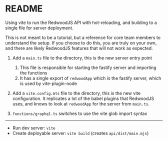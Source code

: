 # README

Using vite to run the RedwoodJS API with hot-reloading, and building to a single file for server deployment.

This is not meant to be a tutorial, but a reference for core team members to understand the setup. If you choose to do this, you are truly on your own, and there are likely RedwoodJS features that will not work as expected.

1. Add a `main.ts` file to the directory, this is the new server entry point
    1. This file is responsible for starting the fastify server and importing the functions
    2. It has a single export of `redwoodApp` which is the fastify server, which is used by vite-plugin-node

2. Add a `vite.config.mts` file to the directory, this is the new vite configuration. It replicates a lot of the babel plugins that RedwoodJS uses, and knows to look at `redwoodApp` for the server from `main.ts`.

3. `functions/graphql.ts` switches to use the vite glob import syntax

---

- Run dev server: `vite`
- Create deployable server: `vite build` (creates `api/dist/main.mjs`)